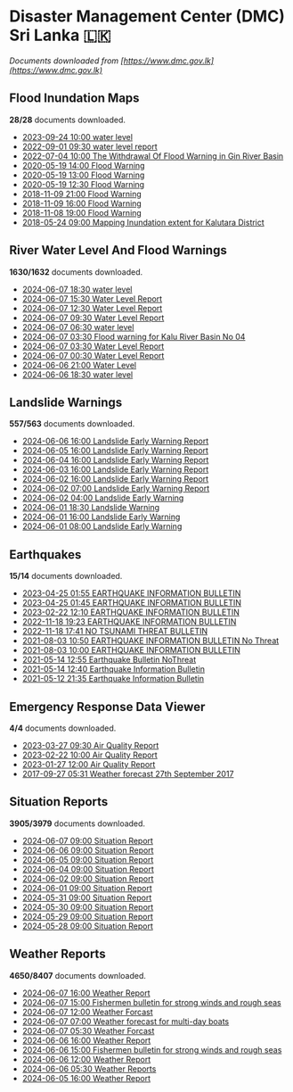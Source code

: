 # Disaster Management Center (DMC) Sri Lanka :sri_lanka:

*Documents downloaded from [https://www.dmc.gov.lk](https://www.dmc.gov.lk)*

## Flood Inundation Maps

**28/28** documents downloaded.

* [2023-09-24 10:00 water level](data/flood-inundation-maps/20230924.1000.water-level.pdf)
* [2022-09-01 09:30 water level report](data/flood-inundation-maps/20220901.0930.water-level-report.pdf)
* [2022-07-04 10:00 The Withdrawal Of Flood Warning in Gin River Basin](data/flood-inundation-maps/20220704.1000.the-withdrawal-of-flood-warning-in-gin-river-basin.pdf)
* [2020-05-19 14:00 Flood Warning](data/flood-inundation-maps/20200519.1400.flood-warning.pdf)
* [2020-05-19 13:00 Flood Warning](data/flood-inundation-maps/20200519.1300.flood-warning.pdf)
* [2020-05-19 12:30 Flood Warning](data/flood-inundation-maps/20200519.1230.flood-warning.pdf)
* [2018-11-09 21:00 Flood Warning](data/flood-inundation-maps/20181109.2100.flood-warning.PDF)
* [2018-11-09 16:00 Flood Warning](data/flood-inundation-maps/20181109.1600.flood-warning.PDF)
* [2018-11-08 19:00 Flood Warning](data/flood-inundation-maps/20181108.1900.flood-warning.PDF)
* [2018-05-24 09:00 Mapping Inundation extent for Kalutara District](data/flood-inundation-maps/20180524.0900.mapping-inundation-extent-for-kalutara-district.pdf)

## River Water Level And Flood Warnings

**1630/1632** documents downloaded.

* [2024-06-07 18:30 water level](data/river-water-level-and-flood-warnings/20240607.1830.water-level.pdf)
* [2024-06-07 15:30 Water Level Report](data/river-water-level-and-flood-warnings/20240607.1530.water-level-report.pdf)
* [2024-06-07 12:30 Water Level Report](data/river-water-level-and-flood-warnings/20240607.1230.water-level-report.pdf)
* [2024-06-07 09:30 Water Level Report](data/river-water-level-and-flood-warnings/20240607.0930.water-level-report.pdf)
* [2024-06-07 06:30 water level](data/river-water-level-and-flood-warnings/20240607.0630.water-level.pdf)
* [2024-06-07 03:30 Flood warning for Kalu River Basin  No 04](data/river-water-level-and-flood-warnings/20240607.0330.flood-warning-for-kalu-river-basin-no-04.pdf)
* [2024-06-07 03:30 Water Level Report](data/river-water-level-and-flood-warnings/20240607.0330.water-level-report.pdf)
* [2024-06-07 00:30 Water Level Report](data/river-water-level-and-flood-warnings/20240607.0030.water-level-report.pdf)
* [2024-06-06 21:00 Water Level](data/river-water-level-and-flood-warnings/20240606.2100.water-level.pdf)
* [2024-06-06 18:30 water level](data/river-water-level-and-flood-warnings/20240606.1830.water-level.pdf)

## Landslide Warnings

**557/563** documents downloaded.

* [2024-06-06 16:00 Landslide Early Warning Report](data/landslide-warnings/20240606.1600.landslide-early-warning-report.pdf)
* [2024-06-05 16:00 Landslide Early Warning Report](data/landslide-warnings/20240605.1600.landslide-early-warning-report.pdf)
* [2024-06-04 16:00 Landslide Early Warning Report](data/landslide-warnings/20240604.1600.landslide-early-warning-report.pdf)
* [2024-06-03 16:00 Landslide Early Warning Report](data/landslide-warnings/20240603.1600.landslide-early-warning-report.pdf)
* [2024-06-02 16:00 Landslide Early Warning Report](data/landslide-warnings/20240602.1600.landslide-early-warning-report.pdf)
* [2024-06-02 07:00 Landslide Early Warning Report](data/landslide-warnings/20240602.0700.landslide-early-warning-report.pdf)
* [2024-06-02 04:00 Landslide Early Warning](data/landslide-warnings/20240602.0400.landslide-early-warning.pdf)
* [2024-06-01 18:30 Landslide Warning](data/landslide-warnings/20240601.1830.landslide-warning.pdf)
* [2024-06-01 16:00 Landslide Early Warning](data/landslide-warnings/20240601.1600.landslide-early-warning.pdf)
* [2024-06-01 08:00 Landslide Early Warning](data/landslide-warnings/20240601.0800.landslide-early-warning.pdf)

## Earthquakes

**15/14** documents downloaded.

* [2023-04-25 01:55 EARTHQUAKE INFORMATION BULLETIN](data/earthquakes/20230425.0155.earthquake-information-bulletin.pdf)
* [2023-04-25 01:45 EARTHQUAKE INFORMATION BULLETIN](data/earthquakes/20230425.0145.earthquake-information-bulletin.pdf)
* [2023-02-22 12:10 EARTHQUAKE INFORMATION BULLETIN](data/earthquakes/20230222.1210.earthquake-information-bulletin.pdf)
* [2022-11-18 19:23 EARTHQUAKE INFORMATION BULLETIN](data/earthquakes/20221118.1923.earthquake-information-bulletin.pdf)
* [2022-11-18 17:41 NO TSUNAMI THREAT BULLETIN](data/earthquakes/20221118.1741.no-tsunami-threat-bulletin.pdf)
* [2021-08-03 10:50 EARTHQUAKE INFORMATION BULLETIN No Threat](data/earthquakes/20210803.1050.earthquake-information-bulletin-no-threat.pdf)
* [2021-08-03 10:00 EARTHQUAKE INFORMATION BULLETIN](data/earthquakes/20210803.1000.earthquake-information-bulletin.pdf)
* [2021-05-14 12:55 Earthquake Bulletin NoThreat](data/earthquakes/20210514.1255.earthquake-bulletin-nothreat.pdf)
* [2021-05-14 12:40 Earthquake Information Bulletin](data/earthquakes/20210514.1240.earthquake-information-bulletin.pdf)
* [2021-05-12 21:35 Earthquake Information Bulletin](data/earthquakes/20210512.2135.earthquake-information-bulletin.pdf)

## Emergency Response Data Viewer

**4/4** documents downloaded.

* [2023-03-27 09:30 Air Quality Report](data/emergency-response-data-viewer/20230327.0930.air-quality-report.pdf)
* [2023-02-22 10:00 Air Quality Report](data/emergency-response-data-viewer/20230222.1000.air-quality-report.pdf)
* [2023-01-27 12:00 Air Quality Report](data/emergency-response-data-viewer/20230127.1200.air-quality-report.pdf)
* [2017-09-27 05:31 Weather forecast 27th September 2017](data/emergency-response-data-viewer/20170927.0531.weather-forecast-27th-september-2017.pdf)

## Situation Reports

**3905/3979** documents downloaded.

* [2024-06-07 09:00 Situation Report](data/situation-reports/20240607.0900.situation-report.pdf)
* [2024-06-06 09:00 Situation Report](data/situation-reports/20240606.0900.situation-report.pdf)
* [2024-06-05 09:00 Situation Report](data/situation-reports/20240605.0900.situation-report.pdf)
* [2024-06-04 09:00 Situation Report](data/situation-reports/20240604.0900.situation-report.pdf)
* [2024-06-02 09:00 Situation Report](data/situation-reports/20240602.0900.situation-report.pdf)
* [2024-06-01 09:00 Situation Report](data/situation-reports/20240601.0900.situation-report.pdf)
* [2024-05-31 09:00 Situation Report](data/situation-reports/20240531.0900.situation-report.pdf)
* [2024-05-30 09:00 Situation Report](data/situation-reports/20240530.0900.situation-report.pdf)
* [2024-05-29 09:00 Situation Report](data/situation-reports/20240529.0900.situation-report.pdf)
* [2024-05-28 09:00 Situation Report](data/situation-reports/20240528.0900.situation-report.pdf)

## Weather Reports

**4650/8407** documents downloaded.

* [2024-06-07 16:00 Weather Report](data/weather-reports/20240607.1600.weather-report.pdf)
* [2024-06-07 15:00 Fishermen bulletin for strong winds and rough seas](data/weather-reports/20240607.1500.fishermen-bulletin-for-strong-winds-and-rough-seas.pdf)
* [2024-06-07 12:00 Weather Forcast](data/weather-reports/20240607.1200.weather-forcast.pdf)
* [2024-06-07 07:00 Weather forecast for multi-day boats](data/weather-reports/20240607.0700.weather-forecast-for-multiday-boats.pdf)
* [2024-06-07 05:30 Weather Forcast](data/weather-reports/20240607.0530.weather-forcast.pdf)
* [2024-06-06 16:00 Weather Report](data/weather-reports/20240606.1600.weather-report.pdf)
* [2024-06-06 15:00 Fishermen bulletin for strong winds and rough seas](data/weather-reports/20240606.1500.fishermen-bulletin-for-strong-winds-and-rough-seas.pdf)
* [2024-06-06 12:00 Weather Report](data/weather-reports/20240606.1200.weather-report.pdf)
* [2024-06-06 05:30 Weather Reports](data/weather-reports/20240606.0530.weather-reports.pdf)
* [2024-06-05 16:00 Weather Report](data/weather-reports/20240605.1600.weather-report.pdf)
